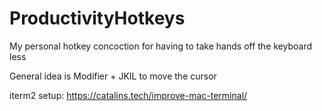 # ProductivityHotkeys

My personal hotkey concoction for having to take hands off the keyboard less

General idea is Modifier + JKIL to move the cursor


iterm2 setup: https://catalins.tech/improve-mac-terminal/
